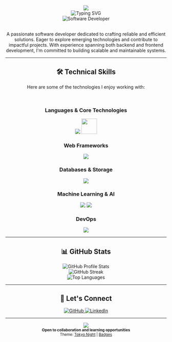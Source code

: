 <!-- Header -->
<div align="center">
  <img src="https://capsule-render.vercel.app/api?type=waving&color=gradient&customColorList=12,14,25,27&height=200§ion=header&text=Muhammad%20Mahdi%20Amirpour&fontSize=36&fontAlignY=35&animation=twinkling&fontColor=FFFFFF"/>
</div>

<div align="center">
  <img src="https://readme-typing-svg.demolab.com?font=Fira+Code&weight=700&size=24&pause=1000&color=6366F1¢er=true&vCenter=true&width=800&lines=Software+Developer;Open+to+collaboration+and+learning+opportunities" alt="Typing SVG" />
</div>

<div align="center">
  <img src="https://img.shields.io/badge/Software_Developer-6366F1?style=for-the-badge&logoColor=white" alt="Software Developer"/>
</div>

<!-- Introduction -->
<br>

<div align="center">
  <p>
    A passionate software developer dedicated to crafting reliable and efficient solutions. Eager to explore emerging technologies and contribute to impactful projects.  With experience spanning both backend and frontend development, I'm committed to building scalable and maintainable systems.
  </p>
</div>

<hr>

<!-- Technical Stack -->
<h2 align="center">🛠️ Technical Skills</h2>

<div align="center">
  <p>Here are some of the technologies I enjoy working with:</p>
</div>

<br>

<div align="center">
  <!-- Languages -->
  <h3>Languages & Core Technologies</h3>
  <img src="https://skillicons.dev/icons?i=python,java,go,js,cs,cpp,c&perline=7" />
  <img src="https://img.shields.io/badge/Assembly-525252?style=flat-square&logo=assemblyscript&logoColor=white" height="48"/>

  <br>

  <!-- Web Frameworks -->
  <h3>Web Frameworks</h3>
  <img src="https://skillicons.dev/icons?i=dotnet,spring&perline=7" />

  <br>

  <!-- Databases -->
  <h3>Databases & Storage</h3>
  <img src="https://skillicons.dev/icons?i=postgres,mongodb,mysql&perline=7" />

  <br>

  <!-- ML/AI -->
  <h3>Machine Learning & AI</h3>
  <img src="https://skillicons.dev/icons?i=pytorch,tensorflow,sklearn&perline=7" />
  <img src="https://img.shields.io/badge/OpenCV-27338e?style=for-the-badge&logo=OpenCV&logoColor=white" />

  <br>

  <!-- DevOps -->
  <h3>DevOps</h3>
  <img src="https://skillicons.dev/icons?i=docker,git,gitlab,linux,bash&perline=7" />
</div>

<hr>

<!-- GitHub Stats -->
<h2 align="center">📊 GitHub Stats</h2>

<div align="center">
  <img src="https://github-readme-stats.vercel.app/api?username=muhammadmahdiamirpour&show_icons=true&theme=tokyonight&hide_border=true&count_private=true" alt="GitHub Profile Stats" />
</div>

<div align="center">
  <img src="https://github-readme-streak-stats.herokuapp.com/?user=muhammadmahdiamirpour&theme=tokyonight&hide_border=true" alt="GitHub Streak" />
</div>

<div align="center">
  <img src="https://github-readme-stats.vercel.app/api/top-langs/?username=muhammadmahdiamirpour&layout=compact&theme=tokyonight&hide_border=true" alt="Top Languages" />
</div>

<hr>

<!-- Connect -->
<h2 align="center">🤝 Let's Connect</h2>

<div align="center">
  <a href="https://github.com/muhammadmahdiamirpour" target="_blank">
    <img src="https://img.shields.io/badge/GitHub-181717?style=for-the-badge&logo=github&logoColor=white" alt="GitHub" />
  </a>
  <a href="https://linkedin.com/in/muhammad-mahdi-amirpour-426043249" target="_blank">
    <img src="https://img.shields.io/badge/LinkedIn-0A66C2?style=for-the-badge&logo=linkedin&logoColor=white" alt="LinkedIn" />
  </a>
</div>

<hr>

<!-- Footer -->
<div align="center">
  <img src="https://capsule-render.vercel.app/api?type=waving&color=gradient&customColorList=12,14,25,27&height=100§ion=footer"/>
</div>

<div align="center">
  <sub><b>Open to collaboration and learning opportunities</b></sub>
</div>

<div align="center">
  <sub>Theme: <a href="https://github.com/denvercoder1/github-readme-streak-stats">Tokyo Night</a> | <a href="https://github.com/Ileriayo/markdown-badges">Badges</a></sub>
</div>
